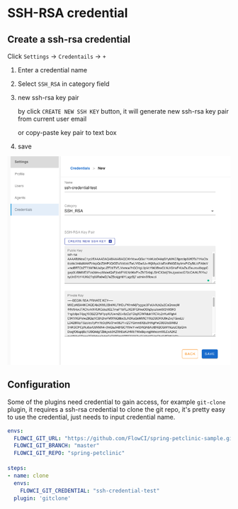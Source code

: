 # SSH-RSA credential

## Create a ssh-rsa credential

Click `Settings` -> `Credentails` -> `+`

1. Enter a credential name
2. Select `SSH_RSA` in category field
3. new ssh-rsa key pair

    by click `CREATE NEW SSH KEY` button, it will generate new ssh-rsa key pair from current user email

    or copy-paste key pair to text box
4. save

![create ssh rsa](./img/ssh_rsa_create.png)

## Configuration

Some of the plugins need credential to gain access, for example `git-clone` plugin, it requires a ssh-rsa credential to clone the git repo, it's pretty easy to use the credential, just needs to input credential name.

```yml
envs:
  FLOWCI_GIT_URL: "https://github.com/FlowCI/spring-petclinic-sample.git"
  FLOWCI_GIT_BRANCH: "master"
  FLOWCI_GIT_REPO: "spring-petclinic"

steps:
- name: clone
  envs:
    FLOWCI_GIT_CREDENTIAL: "ssh-credential-test"
  plugin: 'gitclone'
```
